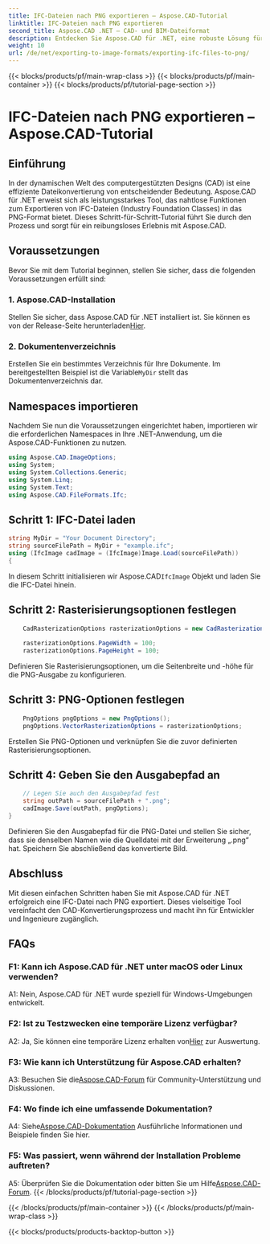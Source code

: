 ```yaml
---
title: IFC-Dateien nach PNG exportieren – Aspose.CAD-Tutorial
linktitle: IFC-Dateien nach PNG exportieren
second_title: Aspose.CAD .NET – CAD- und BIM-Dateiformat
description: Entdecken Sie Aspose.CAD für .NET, eine robuste Lösung für die nahtlose Konvertierung von IFC in PNG. Jetzt herunterladen für eine effiziente CAD-Dateiverarbeitung.
weight: 10
url: /de/net/exporting-to-image-formats/exporting-ifc-files-to-png/
---
```


{{< blocks/products/pf/main-wrap-class >}}
{{< blocks/products/pf/main-container >}}
{{< blocks/products/pf/tutorial-page-section >}}

# IFC-Dateien nach PNG exportieren – Aspose.CAD-Tutorial

## Einführung

In der dynamischen Welt des computergestützten Designs (CAD) ist eine effiziente Dateikonvertierung von entscheidender Bedeutung. Aspose.CAD für .NET erweist sich als leistungsstarkes Tool, das nahtlose Funktionen zum Exportieren von IFC-Dateien (Industry Foundation Classes) in das PNG-Format bietet. Dieses Schritt-für-Schritt-Tutorial führt Sie durch den Prozess und sorgt für ein reibungsloses Erlebnis mit Aspose.CAD.

## Voraussetzungen

Bevor Sie mit dem Tutorial beginnen, stellen Sie sicher, dass die folgenden Voraussetzungen erfüllt sind:

### 1. Aspose.CAD-Installation

 Stellen Sie sicher, dass Aspose.CAD für .NET installiert ist. Sie können es von der Release-Seite herunterladen[Hier](https://releases.aspose.com/cad/net/).

### 2. Dokumentenverzeichnis

 Erstellen Sie ein bestimmtes Verzeichnis für Ihre Dokumente. Im bereitgestellten Beispiel ist die Variable`MyDir` stellt das Dokumentenverzeichnis dar.

## Namespaces importieren

Nachdem Sie nun die Voraussetzungen eingerichtet haben, importieren wir die erforderlichen Namespaces in Ihre .NET-Anwendung, um die Aspose.CAD-Funktionen zu nutzen.

```csharp
using Aspose.CAD.ImageOptions;
using System;
using System.Collections.Generic;
using System.Linq;
using System.Text;
using Aspose.CAD.FileFormats.Ifc;
```

## Schritt 1: IFC-Datei laden

```csharp
string MyDir = "Your Document Directory";
string sourceFilePath = MyDir + "example.ifc";
using (IfcImage cadImage = (IfcImage)Image.Load(sourceFilePath))
{
```

 In diesem Schritt initialisieren wir Aspose.CAD`IfcImage` Objekt und laden Sie die IFC-Datei hinein.

## Schritt 2: Rasterisierungsoptionen festlegen

```csharp
    CadRasterizationOptions rasterizationOptions = new CadRasterizationOptions();
   
    rasterizationOptions.PageWidth = 100;
    rasterizationOptions.PageHeight = 100;
```

Definieren Sie Rasterisierungsoptionen, um die Seitenbreite und -höhe für die PNG-Ausgabe zu konfigurieren.

## Schritt 3: PNG-Optionen festlegen

```csharp
    PngOptions pngOptions = new PngOptions();
    pngOptions.VectorRasterizationOptions = rasterizationOptions;
```

Erstellen Sie PNG-Optionen und verknüpfen Sie die zuvor definierten Rasterisierungsoptionen.

## Schritt 4: Geben Sie den Ausgabepfad an

```csharp
    // Legen Sie auch den Ausgabepfad fest
    string outPath = sourceFilePath + ".png";
    cadImage.Save(outPath, pngOptions);
}
```

Definieren Sie den Ausgabepfad für die PNG-Datei und stellen Sie sicher, dass sie denselben Namen wie die Quelldatei mit der Erweiterung „.png“ hat. Speichern Sie abschließend das konvertierte Bild.

## Abschluss

Mit diesen einfachen Schritten haben Sie mit Aspose.CAD für .NET erfolgreich eine IFC-Datei nach PNG exportiert. Dieses vielseitige Tool vereinfacht den CAD-Konvertierungsprozess und macht ihn für Entwickler und Ingenieure zugänglich.

## FAQs

### F1: Kann ich Aspose.CAD für .NET unter macOS oder Linux verwenden?

A1: Nein, Aspose.CAD für .NET wurde speziell für Windows-Umgebungen entwickelt.

### F2: Ist zu Testzwecken eine temporäre Lizenz verfügbar?

 A2: Ja, Sie können eine temporäre Lizenz erhalten von[Hier](https://purchase.aspose.com/temporary-license/) zur Auswertung.

### F3: Wie kann ich Unterstützung für Aspose.CAD erhalten?

 A3: Besuchen Sie die[Aspose.CAD-Forum](https://forum.aspose.com/c/cad/19) für Community-Unterstützung und Diskussionen.

### F4: Wo finde ich eine umfassende Dokumentation?

 A4: Siehe[Aspose.CAD-Dokumentation](https://reference.aspose.com/cad/net/) Ausführliche Informationen und Beispiele finden Sie hier.

### F5: Was passiert, wenn während der Installation Probleme auftreten?

 A5: Überprüfen Sie die Dokumentation oder bitten Sie um Hilfe[Aspose.CAD-Forum](https://forum.aspose.com/c/cad/19).
{{< /blocks/products/pf/tutorial-page-section >}}

{{< /blocks/products/pf/main-container >}}
{{< /blocks/products/pf/main-wrap-class >}}

{{< blocks/products/products-backtop-button >}}
